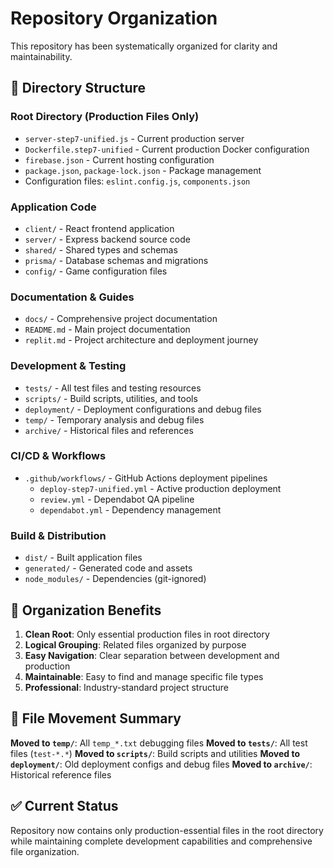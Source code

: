 # Repository Organization

This repository has been systematically organized for clarity and maintainability.

## 📁 Directory Structure

### **Root Directory (Production Files Only)**
- `server-step7-unified.js` - Current production server
- `Dockerfile.step7-unified` - Current production Docker configuration
- `firebase.json` - Current hosting configuration
- `package.json`, `package-lock.json` - Package management
- Configuration files: `eslint.config.js`, `components.json`

### **Application Code**
- `client/` - React frontend application
- `server/` - Express backend source code
- `shared/` - Shared types and schemas
- `prisma/` - Database schemas and migrations
- `config/` - Game configuration files

### **Documentation & Guides**
- `docs/` - Comprehensive project documentation
- `README.md` - Main project documentation
- `replit.md` - Project architecture and deployment journey

### **Development & Testing**
- `tests/` - All test files and testing resources
- `scripts/` - Build scripts, utilities, and tools
- `deployment/` - Deployment configurations and debug files
- `temp/` - Temporary analysis and debug files
- `archive/` - Historical files and references

### **CI/CD & Workflows**
- `.github/workflows/` - GitHub Actions deployment pipelines
  - `deploy-step7-unified.yml` - Active production deployment
  - `review.yml` - Dependabot QA pipeline
  - `dependabot.yml` - Dependency management

### **Build & Distribution**
- `dist/` - Built application files
- `generated/` - Generated code and assets
- `node_modules/` - Dependencies (git-ignored)

## 🎯 Organization Benefits

1. **Clean Root**: Only essential production files in root directory
2. **Logical Grouping**: Related files organized by purpose
3. **Easy Navigation**: Clear separation between development and production
4. **Maintainable**: Easy to find and manage specific file types
5. **Professional**: Industry-standard project structure

## 🔧 File Movement Summary

**Moved to `temp/`**: All `temp_*.txt` debugging files
**Moved to `tests/`**: All test files (`test-*.*`)
**Moved to `scripts/`**: Build scripts and utilities
**Moved to `deployment/`**: Old deployment configs and debug files
**Moved to `archive/`**: Historical reference files

## ✅ Current Status

Repository now contains only production-essential files in the root directory while maintaining complete development capabilities and comprehensive file organization.